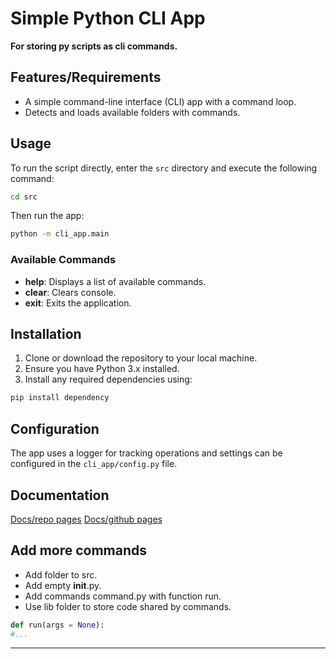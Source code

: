 # Simple Python CLI App

**For storing py scripts as cli commands.**

## Features/Requirements

- A simple command-line interface (CLI) app with a command loop.
- Detects and loads available folders with commands.

## Usage

To run the script directly, enter the `src` directory and execute the following command:

```bash
cd src
```

Then run the app:

```bash
python -m cli_app.main
```

### Available Commands

- **help**: Displays a list of available commands.
- **clear**: Clears console.
- **exit**: Exits the application.

## Installation

1. Clone or download the repository to your local machine.
2. Ensure you have Python 3.x installed.
3. Install any required dependencies using:

```bash
pip install dependency
```

## Configuration

The app uses a logger for tracking operations and settings can be configured in the `cli_app/config.py` file.

## Documentation

[Docs/repo pages](/docs/index.md)
[Docs/github pages](https://atari-monk.github.io/py_cli_app/)

## Add more commands

- Add folder to src.
- Add empty **init**.py.
- Add commands command.py with function run.
- Use lib folder to store code shared by commands.

```python
def run(args = None):
#...
```

---
